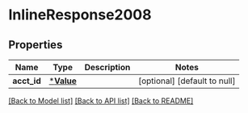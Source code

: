 # InlineResponse2008

## Properties
Name | Type | Description | Notes
------------ | ------------- | ------------- | -------------
**acct_id** | [***Value**](Value.md) |  | [optional] [default to null]

[[Back to Model list]](../README.md#documentation-for-models) [[Back to API list]](../README.md#documentation-for-api-endpoints) [[Back to README]](../README.md)


